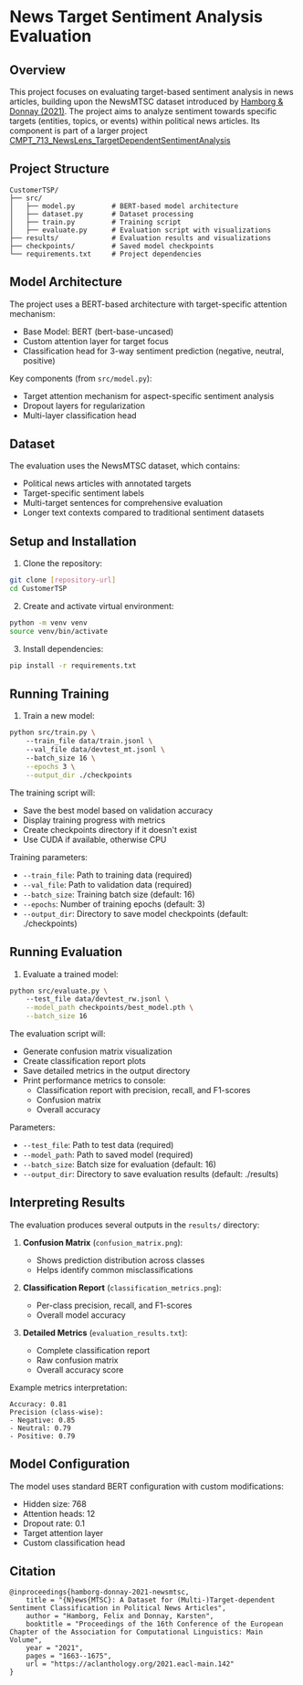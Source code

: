 # News Target Sentiment Analysis Evaluation

## Overview
This project focuses on evaluating target-based sentiment analysis in news articles, building upon the NewsMTSC dataset introduced by [Hamborg & Donnay (2021)](https://aclanthology.org/2021.eacl-main.142/). The project aims to analyze sentiment towards specific targets (entities, topics, or events) within political news articles. Its component is part of a larger project [CMPT_713_NewsLens_TargetDependentSentimentAnalysis](https://github.sfu.ca/skm32/CMPT_713_NewsLens_TargetDependentSentimentAnalysis)

## Project Structure
```
CustomerTSP/
├── src/
│   ├── model.py         # BERT-based model architecture
│   ├── dataset.py       # Dataset processing
│   ├── train.py         # Training script
│   ├── evaluate.py      # Evaluation script with visualizations
├── results/             # Evaluation results and visualizations
├── checkpoints/         # Saved model checkpoints
└── requirements.txt     # Project dependencies
```

## Model Architecture
The project uses a BERT-based architecture with target-specific attention mechanism:
- Base Model: BERT (bert-base-uncased)
- Custom attention layer for target focus
- Classification head for 3-way sentiment prediction (negative, neutral, positive)

Key components (from `src/model.py`):
- Target attention mechanism for aspect-specific sentiment analysis
- Dropout layers for regularization
- Multi-layer classification head

## Dataset
The evaluation uses the NewsMTSC dataset, which contains:
- Political news articles with annotated targets
- Target-specific sentiment labels
- Multi-target sentences for comprehensive evaluation
- Longer text contexts compared to traditional sentiment datasets

## Setup and Installation

1. Clone the repository:
```bash
git clone [repository-url]
cd CustomerTSP
```

2. Create and activate virtual environment:
```bash
python -m venv venv
source venv/bin/activate
```

3. Install dependencies:
```bash
pip install -r requirements.txt
```

## Running Training

1. Train a new model:
```bash
python src/train.py \        
    --train_file data/train.jsonl \    
    --val_file data/devtest_mt.jsonl \       
    --batch_size 16 \
    --epochs 3 \
    --output_dir ./checkpoints
```

The training script will:
- Save the best model based on validation accuracy
- Display training progress with metrics
- Create checkpoints directory if it doesn't exist
- Use CUDA if available, otherwise CPU

Training parameters:
- `--train_file`: Path to training data (required)
- `--val_file`: Path to validation data (required)
- `--batch_size`: Training batch size (default: 16)
- `--epochs`: Number of training epochs (default: 3)
- `--output_dir`: Directory to save model checkpoints (default: ./checkpoints)

## Running Evaluation

1. Evaluate a trained model:
```bash
python src/evaluate.py \     
    --test_file data/devtest_rw.jsonl \
    --model_path checkpoints/best_model.pth \
    --batch_size 16
```

The evaluation script will:
- Generate confusion matrix visualization
- Create classification report plots
- Save detailed metrics in the output directory
- Print performance metrics to console:
  - Classification report with precision, recall, and F1-scores
  - Confusion matrix
  - Overall accuracy

Parameters:
- `--test_file`: Path to test data (required)
- `--model_path`: Path to saved model (required)
- `--batch_size`: Batch size for evaluation (default: 16)
- `--output_dir`: Directory to save evaluation results (default: ./results)

## Interpreting Results

The evaluation produces several outputs in the `results/` directory:

1. **Confusion Matrix** (`confusion_matrix.png`):
   - Shows prediction distribution across classes
   - Helps identify common misclassifications

2. **Classification Report** (`classification_metrics.png`):
   - Per-class precision, recall, and F1-scores
   - Overall model accuracy

3. **Detailed Metrics** (`evaluation_results.txt`):
   - Complete classification report
   - Raw confusion matrix
   - Overall accuracy score

Example metrics interpretation:
```
Accuracy: 0.81
Precision (class-wise):
- Negative: 0.85
- Neutral: 0.79
- Positive: 0.79
```

## Model Configuration
The model uses standard BERT configuration with custom modifications:
- Hidden size: 768
- Attention heads: 12
- Dropout rate: 0.1
- Target attention layer
- Custom classification head

## Citation
```
@inproceedings{hamborg-donnay-2021-newsmtsc,
    title = "{N}ews{MTSC}: A Dataset for (Multi-)Target-dependent Sentiment Classification in Political News Articles",
    author = "Hamborg, Felix and Donnay, Karsten",
    booktitle = "Proceedings of the 16th Conference of the European Chapter of the Association for Computational Linguistics: Main Volume",
    year = "2021",
    pages = "1663--1675",
    url = "https://aclanthology.org/2021.eacl-main.142"
}
```